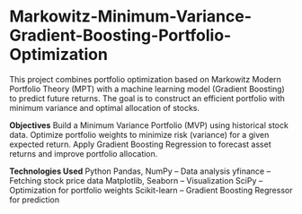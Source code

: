 # Markowitz-Minimum-Variance-Gradient-Boosting-Portfolio-Optimization
This project combines portfolio optimization based on Markowitz Modern Portfolio Theory (MPT) with a machine learning model (Gradient Boosting) to predict future returns. The goal is to construct an efficient portfolio with minimum variance and optimal allocation of stocks.

**Objectives**
Build a Minimum Variance Portfolio (MVP) using historical stock data.
Optimize portfolio weights to minimize risk (variance) for a given expected return.
Apply Gradient Boosting Regression to forecast asset returns and improve portfolio allocation.

**Technologies Used**
Python
Pandas, NumPy – Data analysis
yfinance – Fetching stock price data
Matplotlib, Seaborn – Visualization
SciPy – Optimization for portfolio weights
Scikit-learn – Gradient Boosting Regressor for prediction


